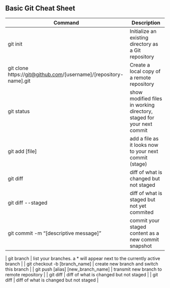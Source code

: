 ## Basic Git Cheat Sheet

| Command | Description |
| --- | --- |
| git init | Initialize an existing directory as a Git repository |
| git clone https://git@github.com/[username]/[repository-name].git | Create a local copy of a remote repository|
| git status | show modified files in working directory, staged for your next commit |
| git add [file] | add a file as it looks now to your next commit (stage) |
| git diff | diff of what is changed but not staged |
| git diff --staged | diff of what is staged but not yet commited |
| git commit -m “[descriptive message]” | commit your staged content as a new commit snapshot |

| git branch | list your branches. a * will appear next to the currently active branch |
| git checkout -b [branch_name] | create new branch and switch this branch |
| git push [alias] [new_branch_name] | transmit new branch to remote repository |
| git diff | diff of what is changed but not staged |
| git diff | diff of what is changed but not staged |






